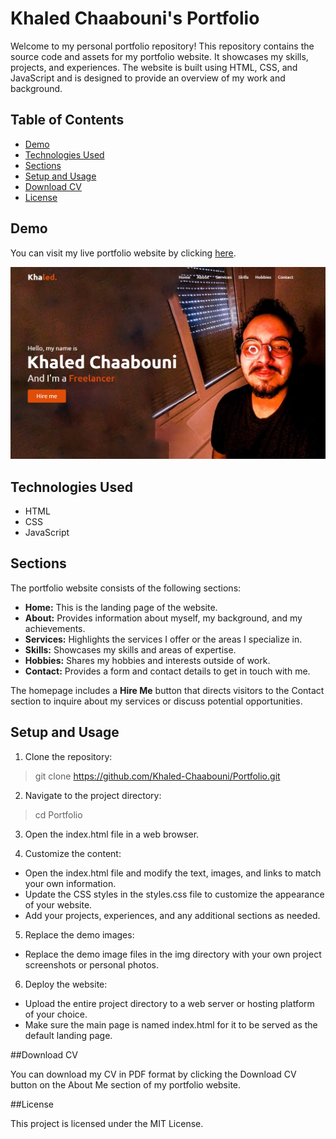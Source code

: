 # Khaled Chaabouni's Portfolio

Welcome to my personal portfolio repository! This repository contains the source code and assets for my portfolio website. It showcases my skills, projects, and experiences. The website is built using HTML, CSS, and JavaScript and is designed to provide an overview of my work and background.

## Table of Contents

- [Demo](#demo)
- [Technologies Used](#technologies-used)
- [Sections](#sections)
- [Setup and Usage](#setup-and-usage)
- [Download CV](#download-cv)
- [License](#license)

## Demo

You can visit my live portfolio website by clicking [here](https://khaled-chaabouni.github.io/Portfolio/).

![Portfolio Website Demo](images/screenshots/homepage.png)

## Technologies Used

- HTML
- CSS
- JavaScript

## Sections

The portfolio website consists of the following sections:

- **Home:** This is the landing page of the website.
- **About:** Provides information about myself, my background, and my achievements.
- **Services:** Highlights the services I offer or the areas I specialize in.
- **Skills:** Showcases my skills and areas of expertise.
- **Hobbies:** Shares my hobbies and interests outside of work.
- **Contact:** Provides a form and contact details to get in touch with me.

The homepage includes a **Hire Me** button that directs visitors to the Contact section to inquire about my services or discuss potential opportunities.

## Setup and Usage

1. Clone the repository:

  >git clone https://github.com/Khaled-Chaabouni/Portfolio.git

2. Navigate to the project directory:

  >cd Portfolio

3. Open the index.html file in a web browser.

4. Customize the content:

  - Open the index.html file and modify the text, images, and links to match your own information.
  - Update the CSS styles in the styles.css file to customize the appearance of your website.
  - Add your projects, experiences, and any additional sections as needed.

5. Replace the demo images:

  - Replace the demo image files in the img directory with your own project screenshots or personal photos.

6. Deploy the website:

  - Upload the entire project directory to a web server or hosting platform of your choice.
  - Make sure the main page is named index.html for it to be served as the default landing page.

##Download CV

You can download my CV in PDF format by clicking the Download CV button on the About Me section of my portfolio website.

##License

This project is licensed under the MIT License.
